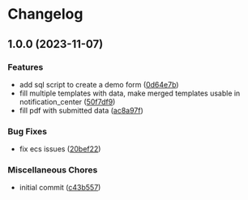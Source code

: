 # Changelog

## 1.0.0 (2023-11-07)


### Features

* add sql script to create a demo form ([0d64e7b](https://github.com/cgoIT/contao-form-fill-pdf-bundle/commit/0d64e7b5721a1964b67b7eaf863969ad33e1de23))
* fill multiple templates with data, make merged templates usable in notification_center ([50f7df9](https://github.com/cgoIT/contao-form-fill-pdf-bundle/commit/50f7df9a229dcfd00b20379132f00909c10e7394))
* fill pdf with submitted data ([ac8a97f](https://github.com/cgoIT/contao-form-fill-pdf-bundle/commit/ac8a97f835d49a45b548ec83c5d72ab5ba88d195))


### Bug Fixes

* fix ecs issues ([20bef22](https://github.com/cgoIT/contao-form-fill-pdf-bundle/commit/20bef22c779f1cccd87b2b0a6b4dc9505363d104))


### Miscellaneous Chores

* initial commit ([c43b557](https://github.com/cgoIT/contao-form-fill-pdf-bundle/commit/c43b55703f73c1813bbd6e16c5bdc4e3d750e8c0))
